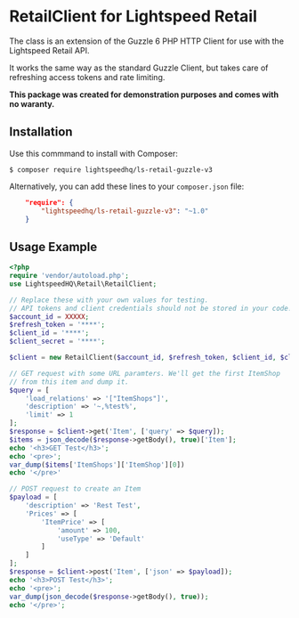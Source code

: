 # RetailClient for Lightspeed Retail

The class is an extension of the Guzzle 6 PHP HTTP Client for use with the Lightspeed Retail API.

It works the same way as the standard Guzzle Client, but takes care of refreshing access tokens and rate limiting.

**This package was created for demonstration purposes and comes with no waranty.**

## Installation

Use this commmand to install with Composer:

```shell
$ composer require lightspeedhq/ls-retail-guzzle-v3
```

Alternatively, you can add these lines to your `composer.json` file:

```json
    "require": {
        "lightspeedhq/ls-retail-guzzle-v3": "~1.0"
    }
```

## Usage Example

```php
<?php
require 'vendor/autoload.php';
use LightspeedHQ\Retail\RetailClient;

// Replace these with your own values for testing.
// API tokens and client credentials should not be stored in your code!
$account_id = XXXXX;
$refresh_token = '****';
$client_id = '****';
$client_secret = '****';

$client = new RetailClient($account_id, $refresh_token, $client_id, $client_secret);

// GET request with some URL paramters. We'll get the first ItemShop
// from this item and dump it.
$query = [
    'load_relations' => '["ItemShops"]',
    'description' => '~,%test%',
    'limit' => 1
];
$response = $client->get('Item', ['query' => $query]);
$items = json_decode($response->getBody(), true)['Item'];
echo '<h3>GET Test</h3>';
echo '<pre>';
var_dump($items['ItemShops']['ItemShop'][0])
echo '</pre>'

// POST request to create an Item
$payload = [
    'description' => 'Rest Test',
    'Prices' => [
        'ItemPrice' => [
            'amount' => 100,
            'useType' => 'Default'
        ]
    ]
];
$response = $client->post('Item', ['json' => $payload]);
echo '<h3>POST Test</h3>';
echo '<pre>';
var_dump(json_decode($response->getBody(), true));
echo '</pre>';
```
